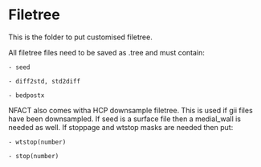 # Filetree

This is the folder to put customised filetree.

All filetree files need to be saved as .tree and must contain:
    
    - seed
    
    - diff2std, std2diff
    
    - bedpostx

NFACT also comes witha HCP downsample filetree. This is used if gii files have been downsampled.
If seed is a surface file then a medial_wall is needed as well. If stoppage and wtstop masks are needed then put:

    - wtstop(number)
    
    - stop(number)
